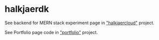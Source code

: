 ﻿# halkjaerdk

See backend for MERN stack experiment page in ["halkjaercloud"](http://github.com/larshalkjaer/halkjaercloud) project.

See Portfolio page code in ["portfolio"](http://github.com/larshalkjaer/portfolio) project.
